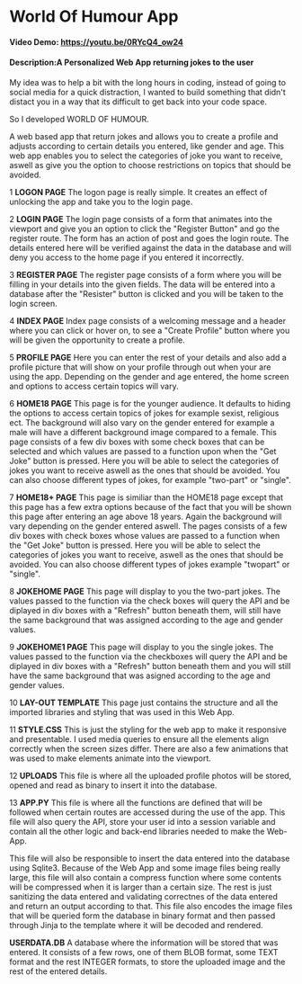 # World Of Humour App
#### Video Demo:  https://youtu.be/0RYcQ4_ow24
#### Description:A Personalized Web App returning jokes to the user

My idea was to help a bit with the long hours in coding, instead of going to social media for a quick distraction, I wanted to build something that didn't distact you in a way that its difficult to get back into your code space.

So I developed WORLD OF HUMOUR.

A web based app that return jokes and allows you to create a profile and adjusts according to certain details you entered, like gender and age. This web app enables you to select the categories of joke you want to receive, aswell as give you the option to choose restrictions on topics that should be avoided.


1 **LOGON PAGE**
The logon page is really simple. It creates an effect of unlocking the app and take you to the login page.

2 **LOGIN PAGE**
The login page consists of a form that animates into the viewport and give you an option to click the "Register Button" and go the register route.
The form has an action of post and goes the login route. The details entered here will be verified against the data in the database and will deny you access to the home page if you entered it incorrectly.

 3 **REGISTER PAGE**
The register page consists of a form where you will be filling in your details into the given fields. 
The data will be entered into a database after the "Resister" button is clicked and you will be taken to the login screen.

4 **INDEX PAGE**
Index page consists of a welcoming message and a header where you can click or hover on, to see a "Create Profile" button where you will be given the opportunity to create a profile.

5 **PROFILE PAGE**
Here you can enter the rest of your details and also add a profile picture that will show on your profile through out when your are using the app. 
Depending on the gender and age entered, the home screen and options to access certain topics will vary.

6 **HOME18 PAGE**
This page is for the younger audience. It defaults to hiding the options to access certain topics of jokes for example sexist, religious ect.
The background will also vary on the gender entered for example a male will have a different background image compared to a female.
This page consists of a few div boxes with some check boxes that can be selected and which values are passed to a function upon when the "Get Joke" button is pressed.
Here you will be able to select the categories of jokes you want to receive aswell as the ones that should be avoided. 
You can also choose different types of jokes, for example "two-part" or "single".

7 **HOME18+ PAGE**
This page is similiar than the HOME18 page except that this page has a few extra options because of the fact that you will be shown this page after entering an age above 18 years. Again the background will vary depending on the gender entered aswell.
The pages consists of a few div boxes with check boxes whose values are passed to a function when the "Get Joke" button is pressed.
Here you will be able to select the categories of jokes you want to receive, aswell as the ones that should be avoided. 
You can also choose different types of jokes example "twopart" or "single".

8 **JOKEHOME PAGE**
This page will display to you the two-part jokes. The values passed to the function via the check boxes will query the API and be diplayed in div boxes with a "Refresh" button beneath them, will still have the same background that was assigned according to the age and gender values.

9 **JOKEHOME1 PAGE**
This page will display to you the single jokes. The values passed to the function via the checkboxes will query the API and be diplayed in div boxes with a "Refresh" button beneath them and you will still have the same background that was asigned according to the age and gender values.

10 **LAY-OUT TEMPLATE**
This page just contains the structure and all the imported libraries and styling that was used in this Web App.

11 **STYLE.CSS**
This is just the styling for the web app to make it responsive and presentable. I used media queries to ensure all the elements align correctly when the screen sizes differ.
There are also a few animations that was used to make elements animate into the viewport.

12 **UPLOADS**
This file is where all the uploaded profile photos will be stored, opened and read as binary to insert it into the database.

13 **APP.PY**
This file is where all the functions are defined that will be followed when certain routes are accessed during the use of the app.
This file will also query the API, store your user id into a session variable and contain all the other logic and back-end libraries needed to make the Web-App.

This file will also be responsible to insert the data entered into the database using Sqlite3.
Because of the Web App and some image files being really large, this file will also contain a compress function where some contents will be compressed when it is larger than a certain size.
The rest is just sanitizing the data entered and validating correctnes of the data entered and return an output according to that.
This file also encodes the image files that will be queried form the database in binary format and then passed through Jinja to the template where it will be decoded and rendered.

**USERDATA.DB**
A database where the information will be stored that was entered. It consists of a few rows, one of them BLOB format, some TEXT format and the rest INTEGER formats, to store the uploaded image and the rest of the entered details.
